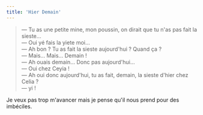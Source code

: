 ```yaml
---
title: 'Hier Demain'
---
```


> — Tu as une petite mine, mon poussin, on dirait que tu n'as pas fait la
> sieste…  
> — Oui yé fais la yiete moi…  
> — Ah bon ? Tu as fait la sieste aujourd'hui ? Quand ça ?  
> — Mais… Mais… Demain !  
> — Ah ouais demain… Donc pas aujourd'hui…  
> — Oui chez Ceyia !  
> — Ah oui donc aujourd'hui, tu as fait, demain, la sieste d'hier chez Celia ?  
> — yi !

Je veux pas trop m'avancer mais je pense qu'il nous prend pour des imbéciles.
